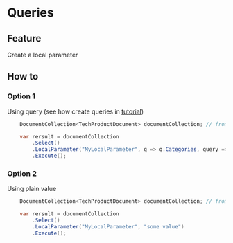 # Queries

## Feature

Create a local parameter

## How to

### Option 1

Using query (see how create queries in [tutorial](http://solr-express.readthedocs.io/en/stable/tutorials/basic-features/queries))

```csharp
	DocumentCollection<TechProductDocument> documentCollection; // from DI

    var rersult = documentCollection
        .Select()
        .LocalParameter("MyLocalParameter", q => q.Categories, query => query.EqualsTo("some category"))
        .Execute();
```

### Option 2

Using plain value

```csharp
	DocumentCollection<TechProductDocument> documentCollection; // from DI

    var rersult = documentCollection
        .Select()
        .LocalParameter("MyLocalParameter", "some value")
        .Execute();
```